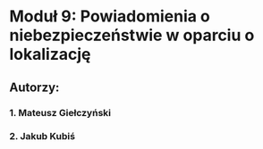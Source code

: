 # Moduł 9: Powiadomienia o niebezpieczeństwie w oparciu o lokalizację
## Autorzy:
### 1. Mateusz Giełczyński
### 2. Jakub Kubiś

